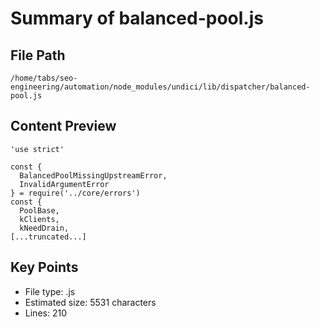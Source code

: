 # Summary of balanced-pool.js
  
## File Path
`/home/tabs/seo-engineering/automation/node_modules/undici/lib/dispatcher/balanced-pool.js`

## Content Preview
```
'use strict'

const {
  BalancedPoolMissingUpstreamError,
  InvalidArgumentError
} = require('../core/errors')
const {
  PoolBase,
  kClients,
  kNeedDrain,
[...truncated...]
```

## Key Points
- File type: .js
- Estimated size: 5531 characters
- Lines: 210
